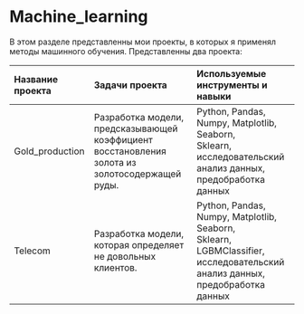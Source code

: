 # Machine_learning
В этом разделе представленны мои проекты, в которых я применял методы машинного обучения.
Представленны два проекта:  
  
| Название проекта | Задачи проекта | Используемые инструменты и навыки |
|:---|:---|:---|
| Gold_production | Разработка модели, предсказывающей коэффициент <br> восстановления золота из золотосодержащей руды. | Python, Pandas, Numpy, Matplotlib, Seaborn, <br> Sklearn, исследовательский анализ данных, <br> предобработка данных |
| Telecom | Разработка модели, которая определяет не довольных клиентов. | Python, Pandas, Numpy, Matplotlib, Seaborn, <br> Sklearn, LGBMClassifier, исследовательский анализ данных, <br> предобработка данных |
